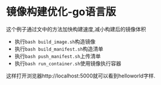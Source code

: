 # 镜像构建优化-go语言版

这个例子通过文中的方法加快构建速度,减小构建后的镜像体积

+ 执行`bash build_image.sh`构造镜像
+ 执行`bash build_manifest.sh`构造清单
+ 执行`bash push_manifest.sh`上传清单
+ 执行`bash run_container.sh`使用镜像执行容器

这样打开浏览器http://localhost:5000就可以看到helloworld字样.
